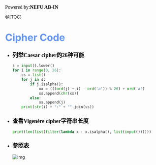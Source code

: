 <font color=#000000	size=3 face=楷体>Powered by:**NEFU AB-IN**</font>



@[TOC]

# <font color=#6495ED size=6 >Cipher Code</font>

* ### <font color=#000000 size=4 face=粗体>列举Caesar cipher的26种可能</font>

  ```python
  s = input().lower()
  for i in range(0, 26):
      ss = list()
      for j in s:
          if j.isalpha():
              xx = (((ord(j) + i) - ord('a')) % 26) + ord('a')
              ss.append(chr(xx))
          else:
              ss.append(j)
      print(str(i) + ":" + "".join(ss))
  ```

* ### <font color=#000000 size=4 face=粗体>查看Vigenère cipher字符串长度</font>

  ```python
  print(len(list(filter(lambda x : x.isalpha(), list(input())))))
  ```

* ### <font color=#000000 size=4 face=粗体>参照表</font>

  ![img](https://images2015.cnblogs.com/blog/581342/201701/581342-20170104092050112-1556866491.png)

  

